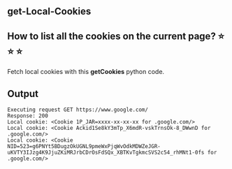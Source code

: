 ## get-Local-Cookies

## How to list all the cookies on the current page?  ⭐ ⭐ ⭐
Fetch local cookies with this **getCookies** python code. 


## Output 
``` 
Executing request GET https://www.google.com/
Response: 200
Local cookie: <Cookie 1P_JAR=xxxx-xx-xx-xx for .google.com/>  
Local cookie: <Cookie Ackid1Se8kY3mTp_X6mdR-vskTrnsOk-8_DWwnD for .google.com/>
Local cookie: <Cookie NID=523=g6PNYt5BDugzOkUGNL9pmeWxPjqWvOdkMDWZeJGR-uKVTY3IJzg4K9JjuZKiMRJrbCDrOsFdSQx_XBTKvTgkmcSVS2c54_rhMNt1-0fs for .google.com/> 
```
